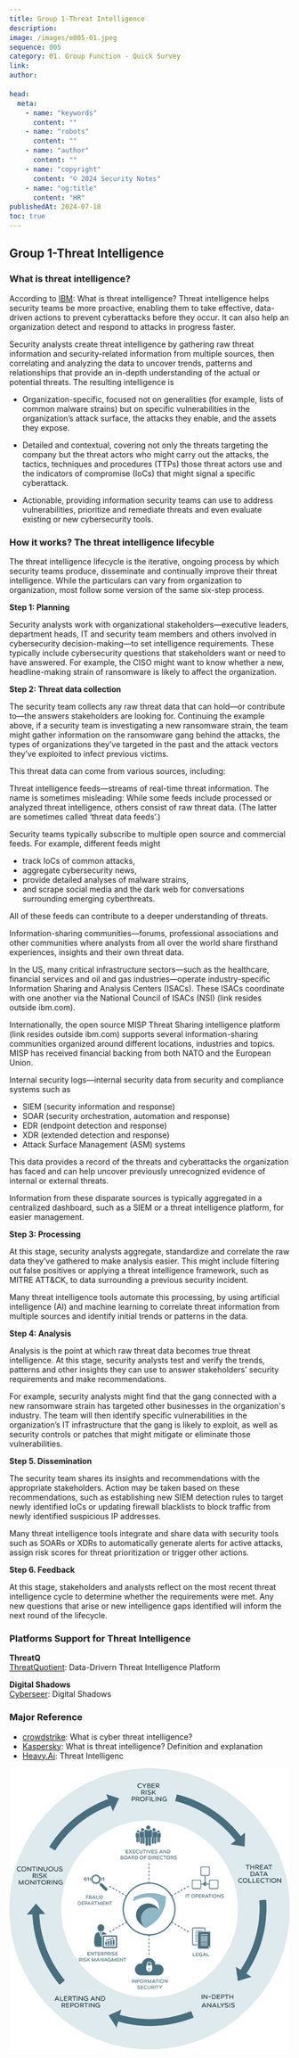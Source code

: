 ```yaml
---
title: Group 1-Threat Intelligence
description:
image: /images/e005-01.jpeg
sequence: 005
category: 01. Group Function - Quick Survey
link:
author:

head:
  meta:
    - name: "keywords"
      content: ""
    - name: "robots"
      content: ""
    - name: "author"
      content: ""
    - name: "copyright"
      content: "© 2024 Security Notes"
    - name: "og:title"
      content: "HR"
publishedAt: 2024-07-18
toc: true
---
```


## Group 1-Threat Intelligence

### What is threat intelligence?

According to <a href="https://www.ibm.com/topics/threat-intelligence">IBM</a>: What is threat intelligence?
Threat intelligence helps security teams be more proactive, enabling them to take effective, data-driven actions to prevent cyberattacks before they occur. It can also help an organization detect and respond to attacks in progress faster.

Security analysts create threat intelligence by gathering raw threat information and security-related information from multiple sources, then correlating and analyzing the data to uncover trends, patterns and relationships that provide an in-depth understanding of the actual or potential threats. The resulting intelligence is

- Organization-specific, focused not on generalities (for example, lists of common malware strains) but on specific vulnerabilities in the organization’s attack surface, the attacks they enable, and the assets they expose.

- Detailed and contextual, covering not only the threats targeting the company but the threat actors who might carry out the attacks, the tactics, techniques and procedures (TTPs) those threat actors use and the indicators of compromise (IoCs) that might signal a specific cyberattack.

- Actionable, providing information security teams can use to address vulnerabilities, prioritize and remediate threats and even evaluate existing or new cybersecurity tools.

### How it works? The threat intelligence lifecyble

The threat intelligence lifecycle is the iterative, ongoing process by which security teams produce, disseminate and continually improve their threat intelligence. While the particulars can vary from organization to organization, most follow some version of the same six-step process.

**Step 1: Planning**

Security analysts work with organizational stakeholders—executive leaders, department heads, IT and security team members and others involved in cybersecurity decision-making—to set intelligence requirements. These typically include cybersecurity questions that stakeholders want or need to have answered. For example, the CISO might want to know whether a new, headline-making strain of ransomware is likely to affect the organization.

**Step 2: Threat data collection**

The security team collects any raw threat data that can hold—or contribute to—the answers stakeholders are looking for. Continuing the example above, if a security team is investigating a new ransomware strain, the team might gather information on the ransomware gang behind the attacks, the types of organizations they’ve targeted in the past and the attack vectors they’ve exploited to infect previous victims.

This threat data can come from various sources, including:

Threat intelligence feeds—streams of real-time threat information. The name is sometimes misleading: While some feeds include processed or analyzed threat intelligence, others consist of raw threat data. (The latter are sometimes called ‘threat data feeds’.)

Security teams typically subscribe to multiple open source and commercial feeds. For example, different feeds might

- track IoCs of common attacks,
- aggregate cybersecurity news,
- provide detailed analyses of malware strains,
- and scrape social media and the dark web for conversations surrounding emerging cyberthreats.

All of these feeds can contribute to a deeper understanding of threats.

Information-sharing communities—forums, professional associations and other communities where analysts from all over the world share firsthand experiences, insights and their own threat data.

In the US, many critical infrastructure sectors—such as the healthcare, financial services and oil and gas industries—operate industry-specific Information Sharing and Analysis Centers (ISACs). These ISACs coordinate with one another via the National Council of ISACs (NSI) (link resides outside ibm.com).

Internationally, the open source MISP Threat Sharing intelligence platform (link resides outside ibm.com) supports several information-sharing communities organized around different locations, industries and topics. MISP has received financial backing from both NATO and the European Union.

Internal security logs—internal security data from security and compliance systems such as

- SIEM (security information and response)
- SOAR (security orchestration, automation and response)
- EDR (endpoint detection and response)
- XDR (extended detection and response)
- Attack Surface Management (ASM) systems

This data provides a record of the threats and cyberattacks the organization has faced and can help uncover previously unrecognized evidence of internal or external threats.

Information from these disparate sources is typically aggregated in a centralized dashboard, such as a SIEM or a threat intelligence platform, for easier management.

**Step 3: Processing**

At this stage, security analysts aggregate, standardize and correlate the raw data they’ve gathered to make analysis easier. This might include filtering out false positives or applying a threat intelligence framework, such as MITRE ATT&CK, to data surrounding a previous security incident.

Many threat intelligence tools automate this processing, by using artificial intelligence (AI) and machine learning to correlate threat information from multiple sources and identify initial trends or patterns in the data.

**Step 4: Analysis**

Analysis is the point at which raw threat data becomes true threat intelligence. At this stage, security analysts test and verify the trends, patterns and other insights they can use to answer stakeholders’ security requirements and make recommendations.

For example, security analysts might find that the gang connected with a new ransomware strain has targeted other businesses in the organization's industry. The team will then identify specific vulnerabilities in the organization’s IT infrastructure that the gang is likely to exploit, as well as security controls or patches that might mitigate or eliminate those vulnerabilities.

**Step 5. Dissemination**

The security team shares its insights and recommendations with the appropriate stakeholders. Action may be taken based on these recommendations, such as establishing new SIEM detection rules to target newly identified IoCs or updating firewall blacklists to block traffic from newly identified suspicious IP addresses.

Many threat intelligence tools integrate and share data with security tools such as SOARs or XDRs to automatically generate alerts for active attacks, assign risk scores for threat prioritization or trigger other actions.

**Step 6. Feedback**

At this stage, stakeholders and analysts reflect on the most recent threat intelligence cycle to determine whether the requirements were met. Any new questions that arise or new intelligence gaps identified will inform the next round of the lifecycle.

### Platforms Support for Threat Intelligence

**ThreatQ**  
<a href="https://www.threatq.com/">ThreatQuotient</a>: Data-Drivern Threat Intelligence Platform

**Digital Shadows**  
<a href="https://www.cyberseer.net/technologies/digital-shadows/">Cyberseer</a>: Digital Shadows

### Major Reference

- <a href="https://www.crowdstrike.com/cybersecurity-101/threat-intelligence/">crowdstrike</a>: What is cyber threat intelligence?
- <a href="https://www.kaspersky.com/resource-center/definitions/threat-intelligence">Kaspersky</a>: What is threat intelligence? Definition and explanation
- <a href="https://www.heavy.ai/technical-glossary/threat-intelligence">Heavy.Ai</a>: Threat Intelligenc

![e005-01.jpeg](/images/e005-01.jpeg)
